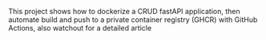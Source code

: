 This project shows how to dockerize a CRUD fastAPI application, then automate build and push to a private container registry (GHCR) with GitHub Actions, also watchout for a detailed article